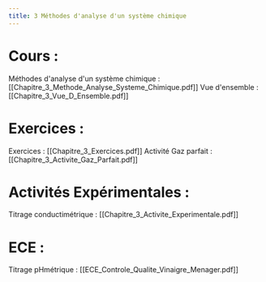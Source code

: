 ```yaml
---
title: 3 Méthodes d'analyse d'un système chimique
---
```

# Cours :
Méthodes d'analyse d'un système chimique : [[Chapitre_3_Methode_Analyse_Systeme_Chimique.pdf]]
Vue d'ensemble : [[Chapitre_3_Vue_D_Ensemble.pdf]]

# Exercices :
Exercices : [[Chapitre_3_Exercices.pdf]]
Activité Gaz parfait : [[Chapitre_3_Activite_Gaz_Parfait.pdf]]

# Activités Expérimentales :
Titrage conductimétrique : [[Chapitre_3_Activite_Experimentale.pdf]]

# ECE : 
Titrage pHmétrique : [[ECE_Controle_Qualite_Vinaigre_Menager.pdf]]